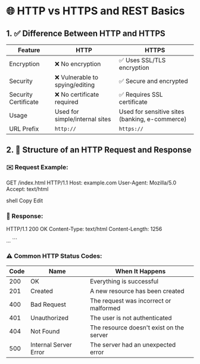 # 🌐 HTTP vs HTTPS and REST Basics

## 1. ✅ Difference Between HTTP and HTTPS

| Feature              | HTTP                          | HTTPS                                 |
|----------------------|-------------------------------|----------------------------------------|
| Encryption           | ❌ No encryption               | ✅ Uses SSL/TLS encryption              |
| Security             | ❌ Vulnerable to spying/editing| ✅ Secure and encrypted                 |
| Security Certificate | ❌ No certificate required     | ✅ Requires SSL certificate             |
| Usage                | Used for simple/internal sites| Used for sensitive sites (banking, e-commerce) |
| URL Prefix           | `http://`                     | `https://`                             |

## 2. 🧱 Structure of an HTTP Request and Response

### ✉️ Request Example:

GET /index.html HTTP/1.1
Host: example.com
User-Agent: Mozilla/5.0
Accept: text/html

shell
Copy
Edit

### 📩 Response:

HTTP/1.1 200 OK
Content-Type: text/html
Content-Length: 1256

<html>...</html> ```

### ⚠️ Common HTTP Status Codes:
| Code | Name                  | When It Happens                          |
| ---- | --------------------- | ---------------------------------------- |
| 200  | OK                    | Everything is successful                 |
| 201  | Created               | A new resource has been created          |
| 400  | Bad Request           | The request was incorrect or malformed   |
| 401  | Unauthorized          | The user is not authenticated            |
| 404  | Not Found             | The resource doesn't exist on the server |
| 500  | Internal Server Error | The server had an unexpected error       |
